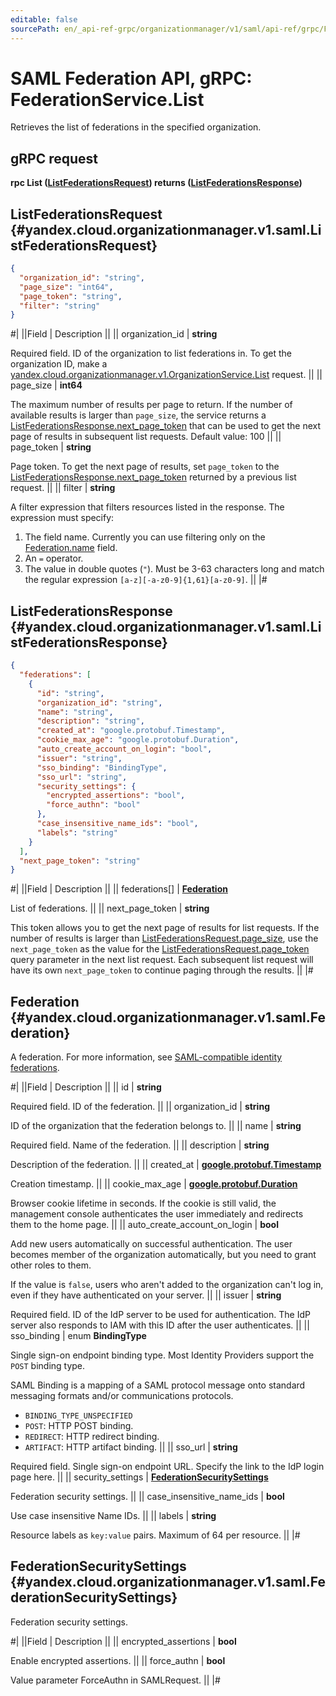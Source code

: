 ```yaml
---
editable: false
sourcePath: en/_api-ref-grpc/organizationmanager/v1/saml/api-ref/grpc/Federation/list.md
---
```


# SAML Federation API, gRPC: FederationService.List

Retrieves the list of federations in the specified organization.

## gRPC request

**rpc List ([ListFederationsRequest](#yandex.cloud.organizationmanager.v1.saml.ListFederationsRequest)) returns ([ListFederationsResponse](#yandex.cloud.organizationmanager.v1.saml.ListFederationsResponse))**

## ListFederationsRequest {#yandex.cloud.organizationmanager.v1.saml.ListFederationsRequest}

```json
{
  "organization_id": "string",
  "page_size": "int64",
  "page_token": "string",
  "filter": "string"
}
```

#|
||Field | Description ||
|| organization_id | **string**

Required field. ID of the organization to list federations in.
To get the organization ID, make a [yandex.cloud.organizationmanager.v1.OrganizationService.List](/docs/organization/api-ref/grpc/Organization/list#List) request. ||
|| page_size | **int64**

The maximum number of results per page to return. If the number of available
results is larger than `page_size`,
the service returns a [ListFederationsResponse.next_page_token](#yandex.cloud.organizationmanager.v1.saml.ListFederationsResponse)
that can be used to get the next page of results in subsequent list requests.
Default value: 100 ||
|| page_token | **string**

Page token. To get the next page of results, set `page_token`
to the [ListFederationsResponse.next_page_token](#yandex.cloud.organizationmanager.v1.saml.ListFederationsResponse)
returned by a previous list request. ||
|| filter | **string**

A filter expression that filters resources listed in the response.
The expression must specify:
1. The field name. Currently you can use filtering only on the [Federation.name](#yandex.cloud.organizationmanager.v1.saml.Federation) field.
2. An `=` operator.
3. The value in double quotes (`"`). Must be 3-63 characters long and match the regular expression `[a-z][-a-z0-9]{1,61}[a-z0-9]`. ||
|#

## ListFederationsResponse {#yandex.cloud.organizationmanager.v1.saml.ListFederationsResponse}

```json
{
  "federations": [
    {
      "id": "string",
      "organization_id": "string",
      "name": "string",
      "description": "string",
      "created_at": "google.protobuf.Timestamp",
      "cookie_max_age": "google.protobuf.Duration",
      "auto_create_account_on_login": "bool",
      "issuer": "string",
      "sso_binding": "BindingType",
      "sso_url": "string",
      "security_settings": {
        "encrypted_assertions": "bool",
        "force_authn": "bool"
      },
      "case_insensitive_name_ids": "bool",
      "labels": "string"
    }
  ],
  "next_page_token": "string"
}
```

#|
||Field | Description ||
|| federations[] | **[Federation](#yandex.cloud.organizationmanager.v1.saml.Federation)**

List of federations. ||
|| next_page_token | **string**

This token allows you to get the next page of results for list requests. If the number of results
is larger than [ListFederationsRequest.page_size](#yandex.cloud.organizationmanager.v1.saml.ListFederationsRequest), use
the `next_page_token` as the value
for the [ListFederationsRequest.page_token](#yandex.cloud.organizationmanager.v1.saml.ListFederationsRequest) query parameter
in the next list request. Each subsequent list request will have its own
`next_page_token` to continue paging through the results. ||
|#

## Federation {#yandex.cloud.organizationmanager.v1.saml.Federation}

A federation.
For more information, see [SAML-compatible identity federations](/docs/iam/concepts/federations).

#|
||Field | Description ||
|| id | **string**

Required field. ID of the federation. ||
|| organization_id | **string**

ID of the organization that the federation belongs to. ||
|| name | **string**

Required field. Name of the federation. ||
|| description | **string**

Description of the federation. ||
|| created_at | **[google.protobuf.Timestamp](https://developers.google.com/protocol-buffers/docs/reference/google.protobuf#timestamp)**

Creation timestamp. ||
|| cookie_max_age | **[google.protobuf.Duration](https://developers.google.com/protocol-buffers/docs/reference/csharp/class/google/protobuf/well-known-types/duration)**

Browser cookie lifetime in seconds.
If the cookie is still valid, the management console
authenticates the user immediately and redirects them to the home page. ||
|| auto_create_account_on_login | **bool**

Add new users automatically on successful authentication.
The user becomes member of the organization automatically,
but you need to grant other roles to them.

If the value is `false`, users who aren't added to the organization
can't log in, even if they have authenticated on your server. ||
|| issuer | **string**

Required field. ID of the IdP server to be used for authentication.
The IdP server also responds to IAM with this ID after the user authenticates. ||
|| sso_binding | enum **BindingType**

Single sign-on endpoint binding type. Most Identity Providers support the `POST` binding type.

SAML Binding is a mapping of a SAML protocol message onto standard messaging
formats and/or communications protocols.

- `BINDING_TYPE_UNSPECIFIED`
- `POST`: HTTP POST binding.
- `REDIRECT`: HTTP redirect binding.
- `ARTIFACT`: HTTP artifact binding. ||
|| sso_url | **string**

Required field. Single sign-on endpoint URL.
Specify the link to the IdP login page here. ||
|| security_settings | **[FederationSecuritySettings](#yandex.cloud.organizationmanager.v1.saml.FederationSecuritySettings)**

Federation security settings. ||
|| case_insensitive_name_ids | **bool**

Use case insensitive Name IDs. ||
|| labels | **string**

Resource labels as `` key:value `` pairs. Maximum of 64 per resource. ||
|#

## FederationSecuritySettings {#yandex.cloud.organizationmanager.v1.saml.FederationSecuritySettings}

Federation security settings.

#|
||Field | Description ||
|| encrypted_assertions | **bool**

Enable encrypted assertions. ||
|| force_authn | **bool**

Value parameter ForceAuthn in SAMLRequest. ||
|#
